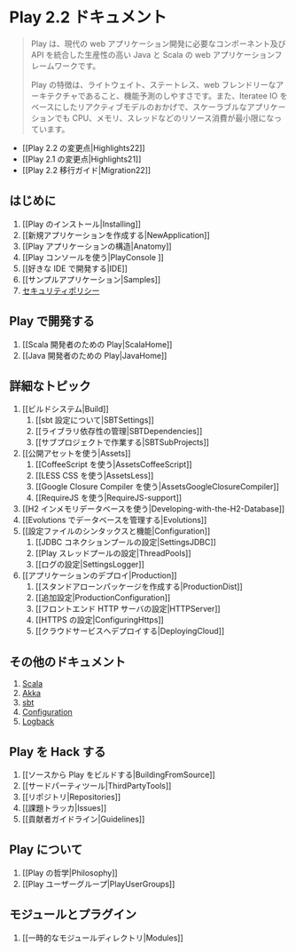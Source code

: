 <!--
# Play 2.2 documentation
-->
# Play 2.2 ドキュメント

<!--
> Play is a high-productivity Java and Scala web application framework that integrates the components and APIs you need for modern web application development. 
>
> Play is based on a lightweight, stateless, web-friendly architecture and features predictable and minimal resource consumption (CPU, memory, threads) for highly-scalable applications thanks to its reactive model, based on Iteratee IO.
-->
>Play は、現代の web アプリケーション開発に必要なコンポーネント及び API を統合した生産性の高い Java と Scala の web アプリケーションフレームワークです。
>
> Play の特徴は、ライトウェイト、ステートレス、web フレンドリーなアーキテクチャであること、機能予測のしやすさです。また、Iteratee IO をベースにしたリアクティブモデルのおかげで、スケーラブルなアプリケーションでも CPU、メモリ、スレッドなどのリソース消費が最小限になっています。

<!--
- [[What's new in Play 2.2?|Highlights22]]
- [[What's new in Play 2.1?|Highlights21]]
- [[Play 2.2 Migration Guide|Migration22]]
-->
- [[Play 2.2 の変更点|Highlights22]]
- [[Play 2.1 の変更点|Highlights21]]
- [[Play 2.2 移行ガイド|Migration22]]

<!--
## Getting started
-->
## はじめに

<!--
1. [[Installing Play|Installing]]
1. [[Creating a new application|NewApplication]]
1. [[Anatomy of a Play application|Anatomy]]
1. [[Using the Play console|PlayConsole]]
1. [[Setting up your preferred IDE|IDE]]
1. [[Sample applications|Samples]]
1. [Security policy](http://www.playframework.com/code/security)
-->
1. [[Play のインストール|Installing]]
1. [[新規アプリケーションを作成する|NewApplication]]
1. [[Play アプリケーションの構造|Anatomy]]
1. [[Play コンソールを使う|PlayConsole ]]
1. [[好きな IDE で開発する|IDE]]
1. [[サンプルアプリケーション|Samples]]
1. [セキュリティポリシー](http://www.playframework-ja.org/code/security)

<!--
## Working with Play
-->
## Play で開発する

<!--
1. [[Play for Scala developers|ScalaHome]]
1. [[Play for Java developers|JavaHome]]
-->
1. [[Scala 開発者のための Play|ScalaHome]]
1. [[Java 開発者のための Play|JavaHome]]

<!--
## Detailed topics
-->
## 詳細なトピック

<!--
1. [[The Build system|Build]]
    1. [[About sbt settings|SBTSettings]]
    1. [[Manage application dependencies|SBTDependencies]]
    1. [[Working with sub-projects|SBTSubProjects]]
1. [[Working with public assets|Assets]]
    1. [[Using CoffeeScript|AssetsCoffeeScript]]
    1. [[Using LESS CSS|AssetsLess]]
    1. [[Using Google Closure Compiler|AssetsGoogleClosureCompiler]]
    1. [[Using RequireJS|RequireJS-support]]
1. [[Working with the in-memory H2 database|Developing-with-the-H2-Database]]
1. [[Managing database evolutions|Evolutions]]
1. [[Configuration file syntax and features|Configuration]]
    1. [[Configuring the JDBC connection pool|SettingsJDBC]]
    1. [[Configuring Play's thread pools|ThreadPools]]
    1. [[Configuring logging|SettingsLogger]]
1. [[Deploying your application|Production]]
    1. [[Creating a standalone package|ProductionDist]]
    1. [[Additional configuration|ProductionConfiguration]]
    1. [[Set up a front end HTTP server|HTTPServer]]
    1. [[Configuring HTTPS|ConfiguringHttps]]
    1. [[Deploying to a cloud service|DeployingCloud]]
-->
1. [[ビルドシステム|Build]]
    1. [[sbt 設定について|SBTSettings]]
    1. [[ライブラリ依存性の管理|SBTDependencies]]
    1. [[サブプロジェクトで作業する|SBTSubProjects]]
1. [[公開アセットを使う|Assets]]
    1. [[CoffeeScript を使う|AssetsCoffeeScript]]
    1. [[LESS CSS を使う|AssetsLess]]
    1. [[Google Closure Compiler を使う|AssetsGoogleClosureCompiler]]
    1. [[RequireJS を使う|RequireJS-support]]
1. [[H2 インメモリデータベースを使う|Developing-with-the-H2-Database]]
1. [[Evolutions でデータベースを管理する|Evolutions]]
1. [[設定ファイルのシンタックスと機能|Configuration]]
    1. [[JDBC コネクションプールの設定|SettingsJDBC]]
    1. [[Play スレッドプールの設定|ThreadPools]]
    1. [[ログの設定|SettingsLogger]]
1. [[アプリケーションのデプロイ|Production]]
    1. [[スタンドアローンパッケージを作成する|ProductionDist]]
    1. [[追加設定|ProductionConfiguration]]
    1. [[フロントエンド HTTP サーバの設定|HTTPServer]]
    1. [[HTTPS の設定|ConfiguringHttps]]
    1. [[クラウドサービスへデプロイする|DeployingCloud]]

<!--
## Additional documentation
-->
## その他のドキュメント

<!--
1. [Scala](http://docs.scala-lang.org/)
1. [Akka](http://akka.io/docs/)
1. [sbt](http://www.scala-sbt.org/learn.html)
1. [Configuration](https://github.com/typesafehub/config)
1. [Logback](http://logback.qos.ch/documentation.html)
-->
1. [Scala](http://docs.scala-lang.org/)
1. [Akka](http://akka.io/docs/)
1. [sbt](http://www.scala-sbt.org/learn.html)
1. [Configuration](https://github.com/typesafehub/config)
1. [Logback](http://logback.qos.ch/documentation.html)

<!--
## Hacking Play
-->
## Play を Hack する

<!--
1. [[Building Play from source|BuildingFromSource]]
1. [[3rd Party Tools|ThirdPartyTools]]
1. [[Repositories|Repositories]]
1. [[Issue tracker|Issues]]
1. [[Contributor guidelines|Guidelines]]
-->
1. [[ソースから Play をビルドする|BuildingFromSource]]
1. [[サードパーティツール|ThirdPartyTools]]
1. [[リポジトリ|Repositories]]
1. [[課題トラッカ|Issues]]
1. [[貢献者ガイドライン|Guidelines]]

<!--
## About Play
-->
## Play について

<!--
1. [[Play Philosophy|Philosophy]]
1. [[Play User Groups|PlayUserGroups]]
-->
1. [[Play の哲学|Philosophy]]
1. [[Play ユーザーグループ|PlayUserGroups]]

<!--
## Modules and plugins
-->
## モジュールとプラグイン

<!--
1. [[Temporary modules directory|Modules]]
-->
1. [[一時的なモジュールディレクトリ|Modules]]

